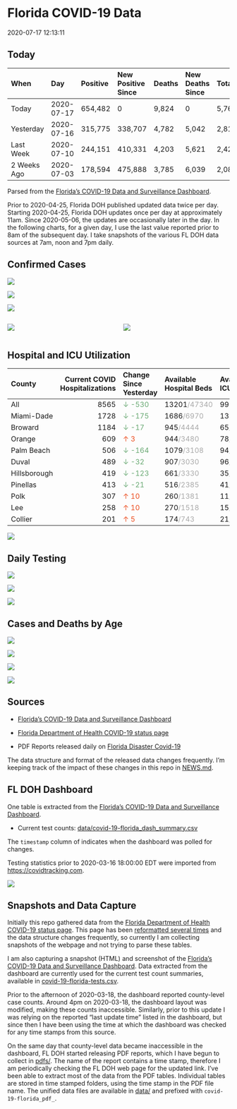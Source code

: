 Florida COVID-19 Data
================
2020-07-17 12:13:11

## Today

| When        | Day        | Positive | New Positive Since | Deaths | New Deaths Since | Total     |
| :---------- | :--------- | :------- | :----------------- | :----- | :--------------- | :-------- |
| Today       | 2020-07-17 | 654,482  | 0                  | 9,824  | 0                | 5,761,536 |
| Yesterday   | 2020-07-16 | 315,775  | 338,707            | 4,782  | 5,042            | 2,815,618 |
| Last Week   | 2020-07-10 | 244,151  | 410,331            | 4,203  | 5,621            | 2,421,627 |
| 2 Weeks Ago | 2020-07-03 | 178,594  | 475,888            | 3,785  | 6,039            | 2,081,360 |

Parsed from the [Florida’s COVID-19 Data and Surveillance
Dashboard](https://fdoh.maps.arcgis.com/apps/opsdashboard/index.html#/8d0de33f260d444c852a615dc7837c86).

Prior to 2020-04-25, Florida DOH published updated data twice per day.
Starting 2020-04-25, Florida DOH updates once per day at approximately
11am. Since 2020-05-06, the updates are occasionally later in the day.
In the following charts, for a given day, I use the last value reported
prior to 8am of the subsequent day. I take snapshots of the various FL
DOH data sources at 7am, noon and 7pm daily.

## Confirmed Cases

![](plots/covid-19-florida-daily-test-changes.png)

![](plots/covid-19-florida-deaths-by-day.png)

![](plots/covid-19-florida-county-top-6.png)

<div class="columns">

<div class="column is-full-mobile">

![](plots/covid-19-florida-testing.png)

</div>

<div class="column is-full-mobile">

![](plots/covid-19-florida-total-positive.png)

</div>

</div>

## Hospital and ICU Utilization

| County       | Current COVID Hospitalizations | Change Since Yesterday                     | Available Hospital Beds                      | Available ICU Beds                        |
| :----------- | -----------------------------: | :----------------------------------------- | :------------------------------------------- | :---------------------------------------- |
| All          |                           8565 | <span style="color: #6BAA75">↓ -530</span> | 13201<span style="color: #aaa">/47340</span> | 997<span style="color: #aaa">/5165</span> |
| Miami-Dade   |                           1728 | <span style="color: #6BAA75">↓ -175</span> | 1686<span style="color: #aaa">/6970</span>   | 132<span style="color: #aaa">/852</span>  |
| Broward      |                           1184 | <span style="color: #6BAA75">↓ -17</span>  | 945<span style="color: #aaa">/4444</span>    | 65<span style="color: #aaa">/445</span>   |
| Orange       |                            609 | <span style="color: #EC4E20">↑ 3</span>    | 944<span style="color: #aaa">/3480</span>    | 78<span style="color: #aaa">/299</span>   |
| Palm Beach   |                            506 | <span style="color: #6BAA75">↓ -164</span> | 1079<span style="color: #aaa">/3108</span>   | 94<span style="color: #aaa">/328</span>   |
| Duval        |                            489 | <span style="color: #6BAA75">↓ -32</span>  | 907<span style="color: #aaa">/3030</span>    | 96<span style="color: #aaa">/344</span>   |
| Hillsborough |                            419 | <span style="color: #6BAA75">↓ -123</span> | 661<span style="color: #aaa">/3330</span>    | 35<span style="color: #aaa">/355</span>   |
| Pinellas     |                            413 | <span style="color: #6BAA75">↓ -21</span>  | 516<span style="color: #aaa">/2385</span>    | 41<span style="color: #aaa">/251</span>   |
| Polk         |                            307 | <span style="color: #EC4E20">↑ 10</span>   | 260<span style="color: #aaa">/1381</span>    | 11<span style="color: #aaa">/147</span>   |
| Lee          |                            258 | <span style="color: #EC4E20">↑ 10</span>   | 270<span style="color: #aaa">/1518</span>    | 15<span style="color: #aaa">/124</span>   |
| Collier      |                            201 | <span style="color: #EC4E20">↑ 5</span>    | 174<span style="color: #aaa">/743</span>     | 21<span style="color: #aaa">/60</span>    |

![](plots/covid-19-florida-icu-usage.png)

## Daily Testing

![](plots/covid-19-florida-tests-per-case.png)

<!-- ![](plots/covid-19-florida-change-new-cases.png) -->

![](plots/covid-19-florida-tests-percent-positive.png)

![](plots/covid-19-florida-test-and-case-growth.png)

## Cases and Deaths by Age

![](plots/covid-19-florida-weekly-events-by-age.png)

![](plots/covid-19-florida-age.png)

![](plots/covid-19-florida-age-deaths.png)

![](plots/covid-19-florida-age-sex.png)

## Sources

  - [Florida’s COVID-19 Data and Surveillance
    Dashboard](https://fdoh.maps.arcgis.com/apps/opsdashboard/index.html#/8d0de33f260d444c852a615dc7837c86)

  - [Florida Department of Health COVID-19 status
    page](http://www.floridahealth.gov/diseases-and-conditions/COVID-19/)

  - PDF Reports released daily on [Florida Disaster
    Covid-19](http://www.floridahealth.gov/diseases-and-conditions/COVID-19/)

The data structure and format of the released data changes frequently.
I’m keeping track of the impact of these changes in this repo in
[NEWS.md](NEWS.md).

## FL DOH Dashboard

One table is extracted from the [Florida’s COVID-19 Data and
Surveillance
Dashboard](https://fdoh.maps.arcgis.com/apps/opsdashboard/index.html#/8d0de33f260d444c852a615dc7837c86).

  - Current test counts:
    [data/covid-19-florida\_dash\_summary.csv](data/covid-19-florida_dash_summary.csv)

The `timestamp` column of indicates when the dashboard was polled for
changes.

Testing statistics prior to 2020-03-16 18:00:00 EDT were imported from
<https://covidtracking.com>.

![](screenshots/fodh_maps_arcgis_com__apps__opsdashboard.png)

## Snapshots and Data Capture

Initially this repo gathered data from the [Florida Department of Health
COVID-19 status
page](http://www.floridahealth.gov/diseases-and-conditions/COVID-19/).
This page has been [reformatted several
times](screenshots/floridahealth_gov__diseases-and-conditions__COVID-19.png)
and the data structure changes frequently, so currently I am collecting
snapshots of the webpage and not trying to parse these tables.

I am also capturing a snapshot (HTML) and screenshot of the [Florida’s
COVID-19 Data and Surveillance
Dashboard](https://fdoh.maps.arcgis.com/apps/opsdashboard/index.html#/8d0de33f260d444c852a615dc7837c86).
Data extracted from the dashboard are currently used for the current
test count summaries, available in
[covid-19-florida-tests.csv](covid-19-florida-tests.csv).

Prior to the afternoon of 2020-03-18, the dashboard reported
county-level case counts. Around 4pm on 2020-03-18, the dashboard layout
was modified, making these counts inaccessible. Similarly, prior to this
update I was relying on the reported “last update time” listed in the
dashboard, but since then I have been using the time at which the
dashboard was checked for any time stamps from this source.

On the same day that county-level data became inaccessible in the
dashboard, FL DOH started releasing PDF reports, which I have begun to
collect in [pdfs/](pdfs/). The name of the report contains a time stamp,
therefore I am periodically checking the FL DOH web page for the updated
link. I’ve been able to extract most of the data from the PDF tables.
Individual tables are stored in time stamped folders, using the time
stamp in the PDF file name. The unified data files are available in
[data/](data/) and prefixed with `covid-19-florida_pdf_`.

